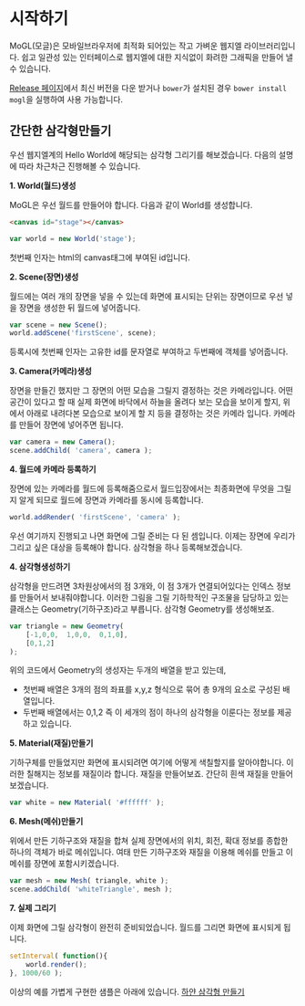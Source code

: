 # 시작하기

MoGL(모글)은 모바일브라우저에 최적화 되어있는 작고 가벼운 웹지엘 라이브러리입니다.
쉽고 일관성 있는 인터페이스로 웹지엘에 대한 지식없이 화려한 그래픽을 만들어 낼 수 있습니다.

[Release 페이지](https://github.com/projectBS/MoGL/releases)에서 최신 버전을 다운 받거나 `bower`가 설치된 경우 `bower install mogl`을 실행하여 사용 가능합니다.

## 간단한 삼각형만들기

우선 웹지엘계의 Hello World에 해당되는 삼각형 그리기를 해보겠습니다.
다음의 설명에 따라 차근차근 진행해볼 수 있습니다.


**1. World(월드)생성**

MoGL은 우선 월드를 만들어야 합니다. 다음과 같이 World를 생성합니다.


```html
<canvas id="stage"></canvas>
```

```javascript
var world = new World('stage');
```

첫번째 인자는 html의 canvas태그에 부여된 id입니다.

**2. Scene(장면)생성**

월드에는 여러 개의 장면을 넣을 수 있는데 화면에 표시되는 단위는 장면이므로 우선 넣을 장면을 생성한 뒤 월드에 넣어줍니다.

```javascript
var scene = new Scene();
world.addScene('firstScene', scene);
```

등록시에 첫번째 인자는 고유한 id를 문자열로 부여하고 두번째에 객체를 넣어줍니다.

**3. Camera(카메라)생성**

장면을 만들긴 했지만 그 장면의 어떤 모습을 그릴지 결정하는 것은 카메라입니다. 어떤 공간이 있다고 할 때 실제 화면에 바닥에서 하늘을 올려다 보는 모습을 보이게 할지, 위에서 아래로 내려다본 모습으로 보이게 할 지 등을 결정하는 것은 카메라 입니다.
카메라를 만들어 장면에 넣어주면 됩니다.

```javascript
var camera = new Camera();
scene.addChild( 'camera', camera );
```

**4. 월드에 카메라 등록하기**

장면에 있는 카메라를 월드에 등록해줌으로서 월드입장에서는 최종화면에 무엇을 그릴지 알게 되므로 월드에 장면과 카메라를 동시에 등록합니다.

```javascript
world.addRender( 'firstScene', 'camera' );
```

우선 여기까지 진행되고 나면 화면에 그릴 준비는 다 된 셈입니다. 이제는 장면에 우리가 그리고 싶은 대상을 등록해야 합니다.
삼각형을 하나 등록해보겠습니다.

**4. 삼각형생성하기**

삼각형을 만드려면 3차원상에서의 점 3개와, 이 점 3개가 연결되어있다는 인덱스 정보를 만들어서 보내줘야합니다.
이러한 그림을 그릴 기하학적인 구조물을 담당하고 있는 클래스는 Geometry(기하구조)라고 부릅니다.
삼각형 Geometry를 생성해보죠.

```javascript
var triangle = new Geometry( 
    [-1,0,0,  1,0,0,  0,1,0],
    [0,1,2]
);
```

위의 코드에서 Geometry의 생성자는 두개의 배열을 받고 있는데,
* 첫번째 배열은 3개의 점의 좌표를 x,y,z 형식으로 묶어 총 9개의 요소로 구성된 배열입니다.
* 두번째 배열에서는 0,1,2 즉 이 세개의 점이 하나의 삼각형을 이룬다는 정보를 제공하고 있습니다.

**5. Material(재질)만들기**

기하구체를 만들었지만 화면에 표시되려면 여기에 어떻게 색칠할지를 알아야합니다. 이러한 칠해지는 정보를 재질이라 합니다.
재질을 만들어보죠. 간단히 흰색 재질을 만들어보겠습니다.

```javascript
var white = new Material( '#ffffff' );
```

**6. Mesh(메쉬)만들기**

위에서 만든 기하구조와 재질을 합쳐 실제 장면에서의 위치, 회전, 확대 정보를 종합한 하나의 객체가 바로 메쉬입니다.
여태 만든 기하구조와 재질을 이용해 메쉬를 만들고 이 메쉬를 장면에 포함시키겠습니다.

```javascript
var mesh = new Mesh( triangle, white );
scene.addChild( 'whiteTriangle', mesh );
```

**7. 실제 그리기**

이제 화면에 그릴 삼각형이 완전히 준비되었습니다. 월드를 그리면 화면에 표시되게 됩니다.

```javascript
setInterval( function(){
    world.render();
}, 1000/60 );
```

이상의 예를 가볍게 구현한 샘플은 아래에 있습니다.
[하얀 삼각형 만들기](http://projectbs.github.io/MoGL/helloWorld/001_drawTriangle.html)
